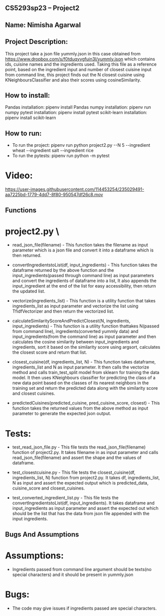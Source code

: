 ## CS5293sp23 – Project2

## Name: Nimisha Agarwal

## Project Description:
This project take a json file yummly.json in this case obtained from https://www.dropbox.com/s/f0tduqyvgfuin3l/yummly.json which contains ids, cuisine names and the ingredients used. Taking this file as a reference point, based on the ingredient input and number of closest cuisine input from command line, this project finds out the N closest cuisine using KNeighboursClassifier and also their scores using cosineSimilarity.

## How to install:
Pandas installation: pipenv install Pandas
numpy installation: pipenv run numpy
pytest installation: pipenv install pytest
scikit-learn installation: pipenv install scikit-learn

## How to run:
* To run the project: pipenv run python project2.py --N 5 --ingredient wheat --ingredient salt --ingredient rice 
* To run the pytests: pipenv run python -m pytest

# Video:

https://user-images.githubusercontent.com/114453254/235029491-aa7225bd-1779-4dd7-8f80-950547df26c8.mov

## Functions
# project2.py \
* read_json_file(filename) - This function takes the filename as input parameter which is a json file and convert it into a dataframe which is then returned.

* convertIngredientstoList(df, input_ingredients) - This function takes the dataframe returned by the above function and the input_ingredients(passed through command line) as input parameters and convert the ingredients of dataframe into a list, It also appends the input_ingredient at the end of the list for easy accessibility, then return the updated list.

* vectorize(ingredients_list) - This function is a utility function that takes ingredients_list  as input parameter and vectorize the list using TfidfVectorizer and then return the vectorized list.

* calculateSimilarityScoreAndPredictClosest(N, ingredients, input_ingredients) - This function is a utility function thattakes N(passed from command line), ingredients(converted yummly data) and input_ingredients(from the command line) as input parameter and then calculates the cosine similarity between input_ingredients and ingredients, sort it based on the similarity score using argsort, calculates the closest score and return that list. 

* closest_cuisine(df, ingredients_list, N) - This function takes dataframe, ingredients_list and N as input parameter. It then calls the vectorize method and calls train_test_split model from sklearn for training the data model. It then uses KNeighbours classifier for predicting the class of a new data point based on the classes of its nearest neighbors in the training set and return the predicted data along with the similarity score and closest cuisines.

* predictedCuisines(predicted_cuisine, pred_cuisine_score, closest) - This function takes the returned values from the above method as input parameter to generate the expected json output.

# Tests:
* test_read_json_file.py - This file tests the read_json_file(filename) function of project2.py. It takes filename in as input parameter and calls read_json_file(filename) and assert the shape and the values of dataframe.

* test_closestcuisine.py - This file tests the closest_cuisine(df, ingredients_list, N) function from project2.py. It takes df, ingredients_list, N as input and assert the expected output which is predicted_data, cuisine_score and closest_cuisines.

* test_converted_ingredient_list.py - This file tests the convertIngredientstoList(df, input_ingredients). It takes dataframe and input_ingredients as input parameter and assert the expected out which should be the list that has the data from json file appended with the input ingredients.

## Bugs And Assumptions
# Assumptions:
* Ingredients passed from command line argument should be texts(no special characters) and it should be present in yummly.json

# Bugs:
* The code may give issues if ingredients passed are special characters.
